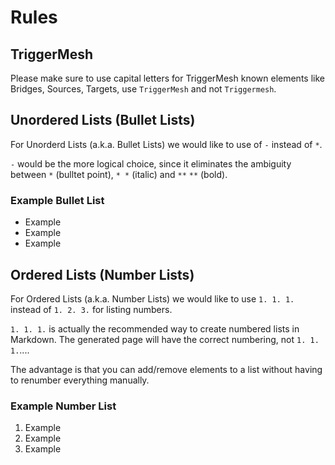 # Rules

## TriggerMesh

Please make sure to use capital letters for TriggerMesh known elements like Bridges, Sources, Targets, use `TriggerMesh` and not `Triggermesh`. 

## Unordered Lists (Bullet Lists)

For Unorderd Lists (a.k.a. Bullet Lists) we would like to use of `-` instead of `*`. 

`-` would be the more logical choice, since it eliminates the ambiguity between `*` (bulltet point), `* *` (italic) and `**` `**` (bold). 

### Example Bullet List

- Example 
- Example 
- Example

## Ordered Lists (Number Lists)

For Ordered Lists (a.k.a. Number Lists) we would like to use `1. 1. 1.` instead of `1. 2. 3.` for listing numbers.

`1. 1. 1.` is actually the recommended way to create numbered lists in Markdown. The generated page will have the correct numbering, not `1. 1. 1.`....

The advantage is that you can add/remove elements to a list without having to renumber everything manually.

### Example Number List

1. Example 
1. Example  
1. Example 

